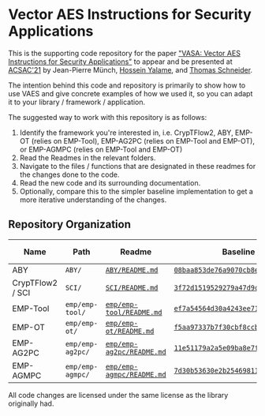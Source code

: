 # Vector AES Instructions for Security Applications

This is the supporting code repository for the paper ["VASA: Vector AES Instructions for Security Applications"](https://ia.cr/2021/1493) to appear and be presented at [ACSAC'21](https://www.openconf.org/acsac2021/modules/request.php?module=oc_program&action=program.php&p=program) by Jean-Pierre Münch, [Hossein Yalame](https://encrypto.de/yalame), and [Thomas Schneider](https://encrypto.de/schneider).

The intention behind this code and repository is primarily to show how to use VAES and give concrete examples of how we used it, so you can adapt it to your library / framework / application.

The suggested way to work with this repository is as follows:

1. Identify the framework you're interested in, i.e. CrypTFlow2, ABY, EMP-OT (relies on EMP-Tool), EMP-AG2PC (relies on EMP-Tool and EMP-OT), or EMP-AGMPC (relies on EMP-Tool and EMP-OT)
2. Read the Readmes in the relevant folders.
3. Navigate to the files / functions that are designated in these readmes for the changes done to the code.
4. Read the new code and its surrounding documentation.
5. Optionally, compare this to the simpler baseline implementation to get a more iterative understanding of the changes.

## Repository Organization

|Name|Path|Readme|Baseline Commit|License|Copyright Holder|
|-|-|-|-|-|-|
|ABY|`ABY/`|[`ABY/README.md`](ABY/README.md)|[`08baa853de76a9070cb8ed8d41e96569776e4773`](https://github.com/encryptogroup/ABY/tree/08baa853de76a9070cb8ed8d41e96569776e4773)|[LGPLv3](ABY/LICENSE)|ENCRYPTO|
|CrypTFlow2 / SCI|`SCI/`|[`SCI/README.md`](SCI/README.md)|[`3f72d1519529279a47d9c2bc01799d7e65db07e1`](https://github.com/mpc-msri/EzPC/tree/3f72d1519529279a47d9c2bc01799d7e65db07e1)|[MIT](SCI/LICENSE)|Microsoft Research|
|EMP-Tool|`emp/emp-tool/`|[`emp/emp-tool/README.md`](emp/emp-tool/README.md)|[`ef7a54564d30a4243ee710e0df79323c94f5c9f9`](https://github.com/emp-toolkit/emp-tool/tree/ef7a54564d30a4243ee710e0df79323c94f5c9f9)|[MIT](emp/emp-tool/LICENSE)|Xiao Wang|
|EMP-OT|`emp/emp-ot/`|[`emp/emp-ot/README.md`](emp/emp-ot/README.md)|[`f5aa97337b7f30cbf8ccbb4a763860e6576a8108`](https://github.com/emp-toolkit/emp-ot/tree/f5aa97337b7f30cbf8ccbb4a763860e6576a8108)|[MIT](emp/emp-ot/LICENSE)|Xiao Wang|
|EMP-AG2PC|`emp/emp-ag2pc/`|[`emp/emp-ag2pc/README.md`](emp/emp-ag2pc/README.md)|[`11e51179a2a5e09ba8e7f3736ae955966b96fc92`](https://github.com/emp-toolkit/emp-ag2pc/tree/11e51179a2a5e09ba8e7f3736ae955966b96fc92)|[MIT](emp/emp-ag2pc/LICENSE)|Xiao Wang|
|EMP-AGMPC|`emp/emp-agmpc/`|[`emp/emp-agmpc/README.md`](emp/emp-agmpc/README.md)|[`7d30b53630e2b25469811ab014e4d4a26697a89c`](https://github.com/emp-toolkit/emp-agmpc/tree/7d30b53630e2b25469811ab014e4d4a26697a89c)|[MIT](emp/emp-agmpc/LICENSE)|Xiao Wang|

All code changes are licensed under the same license as the library originally had.
